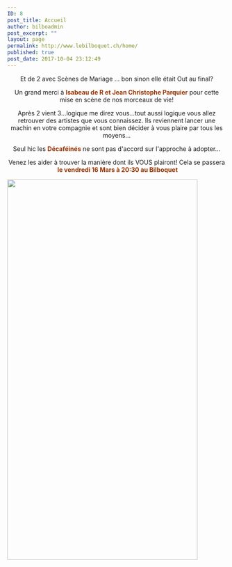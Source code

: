 ```yaml
---
ID: 8
post_title: Accueil
author: bilboadmin
post_excerpt: ""
layout: page
permalink: http://www.lebilboquet.ch/home/
published: true
post_date: 2017-10-04 23:12:49
---
```

<p style="text-align: center;">Et de 2 avec Scènes de Mariage ... bon sinon elle était Out au final?</p>
<p style="text-align: center;">Un grand merci à <span style="color: #993300;"><strong>Isabeau de R et Jean Christophe Parquier</strong> </span>pour cette mise en scène de nos morceaux de vie!</p>
<p style="text-align: center;">Après 2 vient 3...logique me direz vous...tout aussi logique vous allez retrouver des artistes que vous connaissez. Ils reviennent lancer une machin en votre compagnie et sont bien décider à vous plaire par tous les moyens...</p>
<p style="text-align: center;">Seul hic les <span style="color: #993300;"><strong>Décaféinés</strong> </span>ne sont pas d'accord sur l'approche à adopter...</p>
<p style="text-align: center;">Venez les aider à trouver la manière dont ils VOUS plairont! Cela se passera  <span style="color: #993300;"><strong>le vendredi 16 Mars à 20:30 au Bilboquet</strong></span></p>
<img class="aligncenter wp-image-62 size-full" src="//www.lebilboquet.ch/wp-content/uploads/2017/06/11.Les-Decafeines.jpg" alt="" width="438" height="875" />